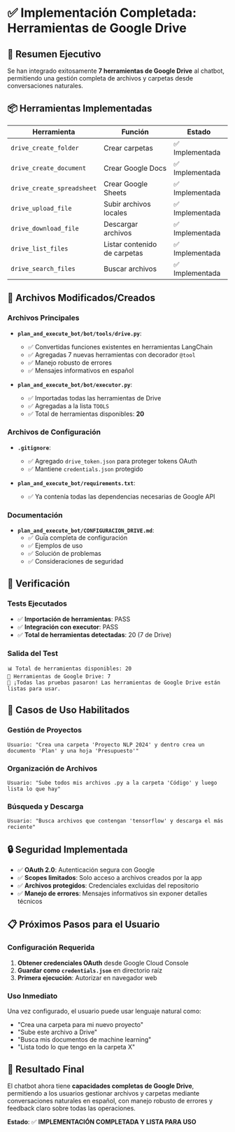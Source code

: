 # ✅ Implementación Completada: Herramientas de Google Drive

## 🎯 Resumen Ejecutivo

Se han integrado exitosamente **7 herramientas de Google Drive** al chatbot, permitiendo una gestión completa de archivos y carpetas desde conversaciones naturales.

## 📦 Herramientas Implementadas

| Herramienta | Función | Estado |
|-------------|---------|---------|
| `drive_create_folder` | Crear carpetas | ✅ Implementada |
| `drive_create_document` | Crear Google Docs | ✅ Implementada |
| `drive_create_spreadsheet` | Crear Google Sheets | ✅ Implementada |
| `drive_upload_file` | Subir archivos locales | ✅ Implementada |
| `drive_download_file` | Descargar archivos | ✅ Implementada |
| `drive_list_files` | Listar contenido de carpetas | ✅ Implementada |
| `drive_search_files` | Buscar archivos | ✅ Implementada |

## 🔧 Archivos Modificados/Creados

### Archivos Principales
- **`plan_and_execute_bot/bot/tools/drive.py`**: 
  - ✅ Convertidas funciones existentes en herramientas LangChain
  - ✅ Agregadas 7 nuevas herramientas con decorador `@tool`
  - ✅ Manejo robusto de errores
  - ✅ Mensajes informativos en español

- **`plan_and_execute_bot/bot/executor.py`**: 
  - ✅ Importadas todas las herramientas de Drive
  - ✅ Agregadas a la lista `TOOLS`
  - ✅ Total de herramientas disponibles: **20**

### Archivos de Configuración
- **`.gitignore`**: 
  - ✅ Agregado `drive_token.json` para proteger tokens OAuth
  - ✅ Mantiene `credentials.json` protegido

- **`plan_and_execute_bot/requirements.txt`**: 
  - ✅ Ya contenía todas las dependencias necesarias de Google API

### Documentación
- **`plan_and_execute_bot/CONFIGURACION_DRIVE.md`**: 
  - ✅ Guía completa de configuración
  - ✅ Ejemplos de uso
  - ✅ Solución de problemas
  - ✅ Consideraciones de seguridad

## 🧪 Verificación

### Tests Ejecutados
- ✅ **Importación de herramientas**: PASS
- ✅ **Integración con executor**: PASS  
- ✅ **Total de herramientas detectadas**: 20 (7 de Drive)

### Salida del Test
```
📊 Total de herramientas disponibles: 20
📁 Herramientas de Google Drive: 7
🎉 ¡Todas las pruebas pasaron! Las herramientas de Google Drive están listas para usar.
```

## 🚀 Casos de Uso Habilitados

### Gestión de Proyectos
```
Usuario: "Crea una carpeta 'Proyecto NLP 2024' y dentro crea un documento 'Plan' y una hoja 'Presupuesto'"
```

### Organización de Archivos
```
Usuario: "Sube todos mis archivos .py a la carpeta 'Código' y luego lista lo que hay"
```

### Búsqueda y Descarga
```
Usuario: "Busca archivos que contengan 'tensorflow' y descarga el más reciente"
```

## 🔒 Seguridad Implementada

- ✅ **OAuth 2.0**: Autenticación segura con Google
- ✅ **Scopes limitados**: Solo acceso a archivos creados por la app
- ✅ **Archivos protegidos**: Credenciales excluidas del repositorio
- ✅ **Manejo de errores**: Mensajes informativos sin exponer detalles técnicos

## 📋 Próximos Pasos para el Usuario

### Configuración Requerida
1. **Obtener credenciales OAuth** desde Google Cloud Console
2. **Guardar como `credentials.json`** en directorio raíz
3. **Primera ejecución**: Autorizar en navegador web

### Uso Inmediato
Una vez configurado, el usuario puede usar lenguaje natural como:
- "Crea una carpeta para mi nuevo proyecto"
- "Sube este archivo a Drive"
- "Busca mis documentos de machine learning"
- "Lista todo lo que tengo en la carpeta X"

## 🎉 Resultado Final

El chatbot ahora tiene **capacidades completas de Google Drive**, permitiendo a los usuarios gestionar archivos y carpetas mediante conversaciones naturales en español, con manejo robusto de errores y feedback claro sobre todas las operaciones.

**Estado**: ✅ **IMPLEMENTACIÓN COMPLETADA Y LISTA PARA USO** 
